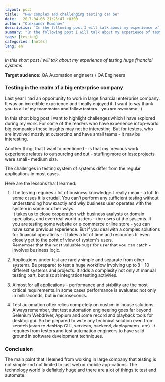 ```yaml
---
layout: post
title:  "How complex and challenging testing can be"
date:   2017-04-06 21:25:47 +0300
author: "Oleksandr Romanov"
description: "In the following post I will talk about my experience of testing huge financial systems"
summary: "In the following post I will talk about my experience of testing huge financial systems"
tags: [testing]
categories: [notes]
lang: en
---
```


_In this short post I will talk about my experience of testing huge financial systems_ 

**Target audience:** QA Automation engineers / QA Engineers  

### Testing in the realm of a big enterprise company

Last year I had an opportunity to work in large financial enterprise company. It was an incredible experience and I really enjoyed it. I want to say thank you to all of my teammates and fellow testers - you are awesome! :)  

In this short blog post I want to highlight challenges which I have explored during my work. For some of the readers who have experience in top-world big companies these insights may not be interesting. But for testers, who are involved mostly at outsorcing and have small teams - it may be interesting.  

Another thing, that I want to mentioned - is that my previous work experience relates to outsourcing and out - stuffing more or less: projects were small - medium size.  

The challenges in testing system of systems differ from the regular applications in most cases.  

Here are the lessons that I learned:   

1. The testing requires a lot of business knowledge. I really mean -  a lot! In some cases it is crucial. You can't perform any sufficient testing without understanding how exactly and why business user operates with the system in some or other ways.  
It takes us to close cooperation with business analysts or domain specialists, and even real world traders - the users of the systems. If you are testing some website or e-commerce online store - you can have some previous experience. But if you deal with a complex solutions for financial operations - it takes a lot of time and resources to even closely get to the point of view of system's users.  
Remember that the most valuable bugs for user that you can catch - involves business logic.   

2. Applications under test are rarely simple and separate from other systems.
Be prepared to test a huge workflow involving up to 8 - 10 different systems and projects. It adds a complexity not only at manual testing part, but also at integration testing activities.

3. Almost for all applications - performance and stability are the most critical requirements. 
In some cases performance is evaluated not only in milliseconds, but in  microseconds. 

4. Test automation  often relies completely on custom in-house solutions. 
Always remember, that test automation engineering goes far beyond Selenium Webdriver, Appium and some record and playback tools for desktop gui. So be prepared to write any technical solution even from scratch (even to desktop GUI, services, backend, deployments, etc).
It requires from testers and test automation engineers to have solid ground in software development techniques.

### Conclusion
The main point that I learned from working in large company that testing is not simple and not limited to just web or mobile applications. The technology world is definitely huge and there are a lot of things to test and automate.